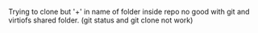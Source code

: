 Trying to clone but '+' in name of folder inside repo no good with git and virtiofs shared folder. (git status and git clone not work)